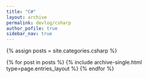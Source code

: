 ```yaml
---
title: "C#"
layout: archive
permalink: devlog/csharp
author_pofile: true
sidebar_nav: true
---
```


{% assign posts = site.categories.csharp %}

{% for post in posts %}
    {% include archive-single.html type=page.entries_layout %}
{% endfor %}
